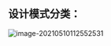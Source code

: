 ## 设计模式分类：

![image-20210510112552531](D:/Program%20Files/typora/Notebook/source/image-20210510112552531.png)

